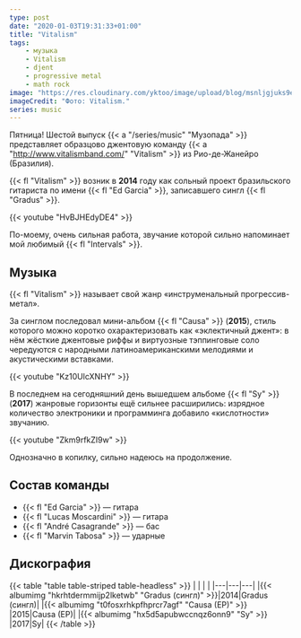 ```yaml
---
type: post
date: "2020-01-03T19:31:33+01:00"
title: "Vitalism"
tags:
    - музыка
    - Vitalism
    - djent
    - progressive metal
    - math rock
image: "https://res.cloudinary.com/yktoo/image/upload/blog/msnljgjuks9ei6ctnk2k.jpg"
imageCredit: "Фото: Vitalism."
series: music
---
```


Пятница! Шестой выпуск {{< a "/series/music" "Музопада" >}} представляет образцово джентовую команду {{< a "http://www.vitalismband.com/" "Vitalism" >}} из Рио-де-Жанейро (Бразилия).

{{< fl "Vitalism" >}} возник в **2014** году как сольный проект бразильского гитариста по имени {{< fl "Ed Garcia" >}}, записавшего сингл {{< fl "Gradus" >}}.

<!--more-->

{{< youtube "HvBJHEdyDE4" >}}

По-моему, очень сильная работа, звучание которой сильно напоминает мой любимый {{< fl "Intervals" >}}.

## Музыка

{{< fl "Vitalism" >}} называет свой жанр «инструменальный прогрессив-метал».

За синглом последовал мини-альбом {{< fl "Causa" >}} (**2015**), стиль которого можно коротко охарактеризовать как «эклектичный джент»: в нём жёсткие джентовые риффы и виртуозные тэппинговые соло чередуются с народными латиноамериканскими мелодиями и акустическими вставками.

{{< youtube "Kz10UlcXNHY" >}}

В последнем на сегодняшний день вышедшем альбоме {{< fl "Sy" >}} (**2017**) жанровые горизонты ещё сильнее расширились: изрядное количество электроники и программинга добавило «кислотности» звучанию.

{{< youtube "Zkm9rfkZI9w" >}}

Однозначно в копилку, сильно надеюсь на продолжение.

## Состав команды

* {{< fl "Ed Garcia" >}} — гитара
* {{< fl "Lucas Moscardini" >}} — гитара
* {{< fl "André Casagrande" >}} — бас
* {{< fl "Marvin Tabosa" >}} — ударные

## Дискография

{{< table "table table-striped table-headless" >}}
|   |   |   |
|---|---|---|
|{{< albumimg "hkrhtdermmijp2lketwb" "Gradus (сингл)" >}}|2014|Gradus (сингл)|
|{{< albumimg "t0fosxrhkpfhprcr7agf" "Causa (EP)" >}}    |2015|Causa (EP)|
|{{< albumimg "hx5d5apubwccnqz6onn9" "Sy" >}}            |2017|Sy|
{{< /table >}}
